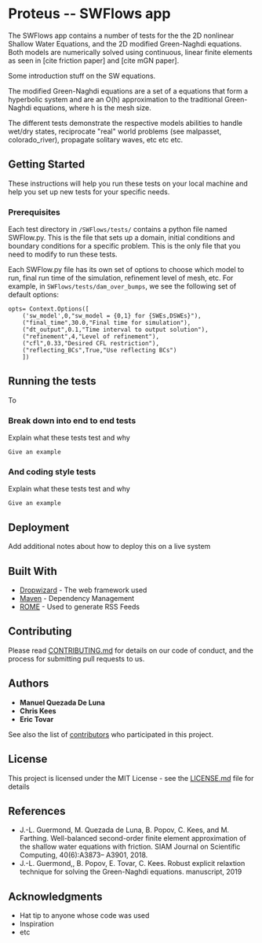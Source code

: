 # Proteus -- SWFlows app

The SWFlows app contains a number of tests for the the 2D nonlinear Shallow Water Equations, and the 2D modified Green-Naghdi equations. Both models are
numerically solved using continuous, linear finite elements as seen in
[cite friction paper] and [cite mGN paper].

Some introduction stuff on the SW equations.

The modified Green-Naghdi equations are a set of a equations that form a
hyperbolic system and are an O(h) approximation to the traditional Green-Naghdi
equations, where h is the mesh size.  

The different tests demonstrate the respective models abilities to handle wet/dry states, reciprocate "real" world problems (see malpasset, colorado_river),
propagate solitary waves, etc etc etc.

## Getting Started

These instructions will help you run these tests on your local machine and help
you set up new tests for your specific needs.

### Prerequisites

Each test directory in `/SWFlows/tests/` contains a python file named
SWFlow.py. This is the file that sets up a domain, initial conditions and
boundary conditions for a specific problem. This is the only file that you
need to modify to run these tests.

Each SWFlow.py file has its own set of options to choose which model to run,
final run time of the simulation, refinement level of mesh, etc. For example,
in `SWFlows/tests/dam_over_bumps`, we see the following set of default options:

```
opts= Context.Options([
    ('sw_model',0,"sw_model = {0,1} for {SWEs,DSWEs}"),
    ("final_time",30.0,"Final time for simulation"),
    ("dt_output",0.1,"Time interval to output solution"),
    ("refinement",4,"Level of refinement"),
    ("cfl",0.33,"Desired CFL restriction"),
    ("reflecting_BCs",True,"Use reflecting BCs")
    ])

```


## Running the tests

To

### Break down into end to end tests

Explain what these tests test and why

```
Give an example
```

### And coding style tests

Explain what these tests test and why

```
Give an example
```

## Deployment

Add additional notes about how to deploy this on a live system

## Built With

* [Dropwizard](http://www.dropwizard.io/1.0.2/docs/) - The web framework used
* [Maven](https://maven.apache.org/) - Dependency Management
* [ROME](https://rometools.github.io/rome/) - Used to generate RSS Feeds

## Contributing

Please read [CONTRIBUTING.md](https://gist.github.com/PurpleBooth/b24679402957c63ec426) for details on our code of conduct, and the process for submitting pull requests to us.


## Authors

* **Manuel Quezada De Luna**
* **Chris Kees**
* **Eric Tovar**

See also the list of [contributors](https://github.com/your/project/contributors) who participated in this project.

## License

This project is licensed under the MIT License - see the [LICENSE.md](LICENSE.md) file for details

## References

* J.-L. Guermond, M. Quezada de Luna, B. Popov, C. Kees, and M. Farthing. Well-balanced second-order finite element approximation of the shallow water equations with friction. SIAM Journal on Scientific Computing, 40(6):A3873– A3901, 2018.
* J.-L. Guermond,, B. Popov, E. Tovar, C. Kees. Robust explicit relaxtion technique for solving the Green-Naghdi equations.
manuscript, 2019

## Acknowledgments

* Hat tip to anyone whose code was used
* Inspiration
* etc
